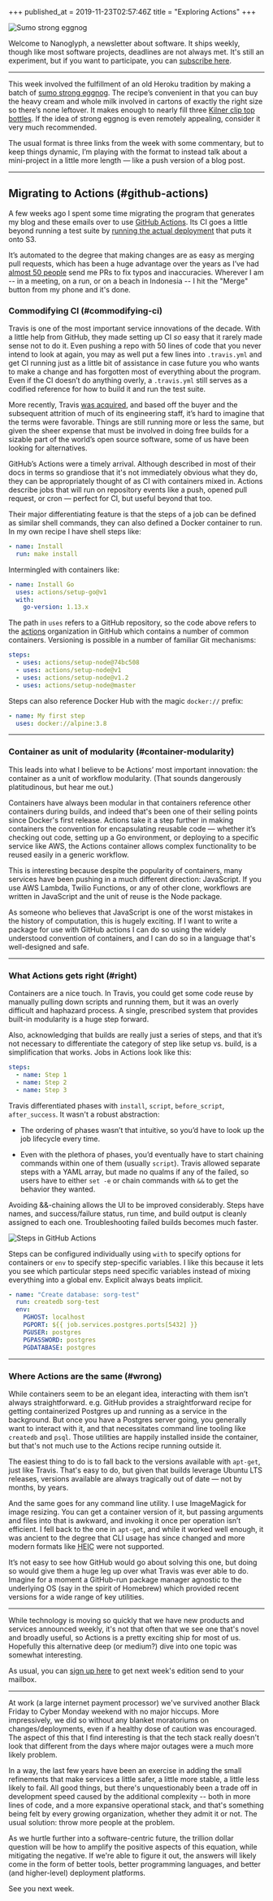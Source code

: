 +++
published_at = 2019-11-23T02:57:46Z
title = "Exploring Actions"
+++

![Sumo strong eggnog](/assets/images/nanoglyphs/005-actions/eggnog@2x.jpg)

Welcome to Nanoglyph, a newsletter about software. It ships weekly, though like most software projects, deadlines are not always met. It's still an experiment, but if you want to participate, you can [subscribe here](https://nanoglyph-signup.herokuapp.com).

---

This week involved the fulfillment of an old Heroku tradition by making a batch of [sumo strong eggnog](https://github.com/seaofclouds/sumostrong/blob/master/views/eggnog.md). The recipe’s convenient in that you can buy the heavy cream and whole milk involved in cartons of exactly the right size so there’s none leftover. It makes enough to nearly fill three [Kilner clip top bottles](https://www.amazon.com/Kilner-Square-Clip-Bottle-34-Fl/dp/B005N984I8/). If the idea of strong eggnog is even remotely appealing, consider it very much recommended.

The usual format is three links from the week with some commentary, but to keep things dynamic, I’m playing with the format to instead talk about a mini-project in a little more length — like a push version of a blog post.

---

## Migrating to Actions (#github-actions)

A few weeks ago I spent some time migrating the program that generates my blog and these emails over to use [GitHub Actions](https://github.com/features/actions). Its CI goes a little beyond running a test suite by [running the actual deployment](/aws-intrinsic-static) that puts it onto S3.

It’s automated to the degree that making changes are as easy as merging pull requests, which has been a huge advantage over the years as I’ve had [almost 50 people](https://github.com/brandur/sorg/graphs/contributors) send me PRs to fix typos and inaccuracies. Wherever I am -- in a meeting, on a run, or on a beach in Indonesia -- I hit the "Merge" button from my phone and it's done.

### Commodifying CI (#commodifying-ci)

Travis is one of the most important service innovations of the decade. With a little help from GitHub, they made setting up CI _so_ easy that it rarely made sense not to do it. Even pushing a repo with 50 lines of code that you never intend to look at again, you may as well put a few lines into `.travis.yml` and get CI running just as a little bit of assistance in case future you who wants to make a change and has forgotten most of everything about the program. Even if the CI doesn’t do anything overly, a `.travis.yml` still serves as a codified reference for how to build it and run the test suite.

More recently, Travis [was acquired](https://news.ycombinator.com/item?id=18978251), and based off the buyer and the subsequent attrition of much of its engineering staff, it’s hard to imagine that the terms were favorable. Things are still running more or less the same, but given the sheer expense that must be involved in doing free builds for a sizable part of the world’s open source software, some of us have been looking for alternatives.

GitHub’s Actions were a timely arrival. Although described in most of their docs in terms so grandiose that it's not immediately obvious what they do, they can be appropriately thought of as CI with containers mixed in. Actions describe jobs that will run on repository events like a push, opened pull request, or cron — perfect for CI, but useful beyond that too.

Their major differentiating feature is that the steps of a job can be defined as similar shell commands, they can also defined a Docker container to run. In my own recipe I have shell steps like:

``` yml
- name: Install
  run: make install
```

Intermingled with containers like:

``` yml
- name: Install Go
  uses: actions/setup-go@v1
  with:
    go-version: 1.13.x
```

The path in `uses` refers to a GitHub repository, so the code above refers to the [actions](https://github.com/actions) organization in GitHub which contains a number of common containers. Versioning is possible in a number of familiar Git mechanisms:

``` yml
steps:    
  - uses: actions/setup-node@74bc508
  - uses: actions/setup-node@v1
  - uses: actions/setup-node@v1.2
  - uses: actions/setup-node@master
```

Steps can also reference Docker Hub with the magic `docker://` prefix:

``` yml
- name: My first step
  uses: docker://alpine:3.8
```

---

### Container as unit of modularity (#container-modularity)

This leads into what I believe to be Actions’ most important innovation: the container as a unit of workflow modularity. (That sounds dangerously platitudinous, but hear me out.)

Containers have always been modular in that containers reference other containers during builds, and indeed that's been one of their selling points since Docker's first release. Actions take it a step further in making containers the convention for encapsulating reusable code — whether it’s checking out code, setting up a Go environment, or deploying to a specific service like AWS, the Actions container allows complex functionality to be reused easily in a generic workflow.

This is interesting because despite the popularity of containers, many services have been pushing in a much different direction: JavaScript. If you use AWS Lambda, Twilio Functions, or any of other clone, workflows are written in JavaScript and the unit of reuse is the Node package.

As someone who believes that JavaScript is one of the worst mistakes in the history of computation, this is hugely exciting. If I want to write a package for use with GitHub actions I can do so using the widely understood convention of containers, and I can do so in a language that's well-designed and safe.

---

### What Actions gets right (#right)

Containers are a nice touch. In Travis, you could get some code reuse by manually pulling down scripts and running them, but it was an overly difficult and haphazard process. A single, prescribed system that provides built-in modularity is a huge step forward.

Also, acknowledging that builds are really just a series of steps, and that it’s not necessary to differentiate the category of step like setup vs. build, is a simplification that works. Jobs in Actions look like this:

``` yml
steps:
  - name: Step 1
  - name: Step 2
  - name: Step 3
```

Travis differentiated phases with `install`, `script`, `before_script`, `after_success`. It wasn't a robust abstraction:

* The ordering of phases wasn’t that intuitive, so you’d have to look up the job lifecycle every time.

* Even with the plethora of phases, you’d eventually have to start chaining commands within one of them (usually `script`). Travis allowed separate steps with a YAML array, but made no qualms if any of the failed, so users have to either `set -e` or chain commands with `&&` to get the behavior they wanted.

Avoiding &&-chaining allows the UI to be improved considerably. Steps have names, and success/failure status, run time, and build output is cleanly assigned to each one. Troubleshooting failed builds becomes much faster.

![Steps in GitHub Actions](/assets/images/nanoglyphs/005-actions/steps@2x.png)

Steps can be configured individually using `with` to specify options for containers or `env` to specify step-specific variables. I like this because it lets you see which particular steps need specific variables instead of mixing everything into a global env. Explicit always beats implicit.

``` yml
- name: "Create database: sorg-test"
  run: createdb sorg-test
  env:
    PGHOST: localhost
    PGPORT: ${{ job.services.postgres.ports[5432] }}
    PGUSER: postgres
    PGPASSWORD: postgres
    PGDATABASE: postgres
```

---

### Where Actions are the same (#wrong)

While containers seem to be an elegant idea, interacting with them isn’t always straightforward. e.g. GitHub provides a straightforward recipe for getting containerized Postgres up and running as a service in the background. But once you have a Postgres server going, you generally want to interact with it, and that necessitates command line tooling like `createdb` and `psql`. Those utilities are happily installed inside the container, but that's not much use to the Actions recipe running outside it.

The easiest thing to do is to fall back to the versions available with `apt-get`, just like Travis. That's easy to do, but given that builds leverage Ubuntu LTS releases, versions available are always tragically out of date — not by months, by years.

And the same goes for any command line utility. I use ImageMagick for image resizing. You can get a container version of it, but passing arguments and files into that is awkward, and invoking it once per operation isn’t efficient. I fell back to the one in `apt-get`, and while it worked well enough, it was ancient to the degree that CLI usage has since changed and more modern formats like <acronym title="High Efficiency Image Coding">HEIC</acronym> were not supported.

It’s not easy to see how GitHub would go about solving this one, but doing so would give them a huge leg up over what Travis was ever able to do. Imagine for a moment a GitHub-run package manager agnostic to the underlying OS (say in the spirit of Homebrew) which provided recent versions for a wide range of key utilities.

---

While technology is moving so quickly that we have new products and services announced weekly, it's not that often that we see one that's novel and broadly useful, so Actions is a pretty exciting ship for most of us. Hopefully this alternative deep (or medium?) dive into one topic was somewhat interesting.

As usual, you can [sign up here](https://nanoglyph-signup.herokuapp.com) to get next week's edition send to your mailbox.

---

At work (a large internet payment processor) we've survived another Black Friday to Cyber Monday weekend with no major hiccups. More impressively, we did so without any blanket moratoriums on changes/deployments, even if a healthy dose of caution was encouraged. The aspect of this that I find interesting is that the tech stack really doesn't look that different from the days where major outages were a much more likely problem.

In a way, the last few years have been an exercise in adding the small refinements that make services a little safer, a little more stable, a little less likely to fail. All good things, but there's unquestionably been a trade off in development speed caused by the additional complexity -- both in more lines of code, and a more expansive operational stack, and that's something being felt by every growing organization, whether they admit it or not. The usual solution: throw more people at the problem.

As we hurtle further into a software-centric future, the trillion dollar question will be how to amplify the positive aspects of this equation, while mitigating the negative. If we're able to figure it out, the answers will likely come in the form of better tools, better programming languages, and better (and higher-level) deployment platforms.

See you next week.
